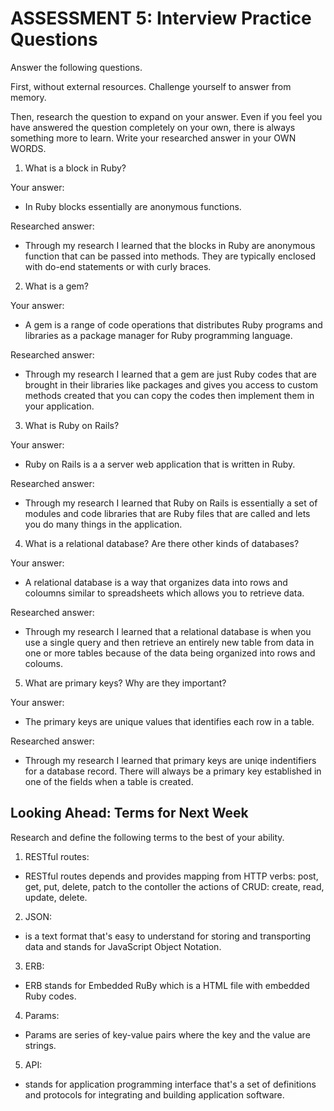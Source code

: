 # ASSESSMENT 5: Interview Practice Questions

Answer the following questions.

First, without external resources. Challenge yourself to answer from memory.

Then, research the question to expand on your answer. Even if you feel you have answered the question completely on your own, there is always something more to learn. Write your researched answer in your OWN WORDS.

1. What is a block in Ruby?

Your answer:

- In Ruby blocks essentially are anonymous functions.

Researched answer:

- Through my research I learned that the blocks in Ruby are anonymous function that can be passed into methods. They are typically enclosed with do-end statements or with curly braces.

2. What is a gem?

Your answer:

- A gem is a range of code operations that distributes Ruby programs and libraries as a package manager for Ruby programming language.

Researched answer:

- Through my research I learned that a gem are just Ruby codes that are brought in their libraries like packages and gives you access to custom methods created that you can copy the codes then implement them in your application.

3. What is Ruby on Rails?

Your answer:

- Ruby on Rails is a a server web application that is written in Ruby.

Researched answer:

- Through my research I learned that Ruby on Rails is essentially a set of modules and code libraries that are Ruby files that are called and lets you do many things in the application.

4. What is a relational database? Are there other kinds of databases?

Your answer:

- A relational database is a way that organizes data into rows and coloumns similar to spreadsheets which allows you to retrieve data.

Researched answer:

- Through my research I learned that a relational database is when you use a single query and then retrieve an entirely new table from data in one or more tables because of the data being organized into rows and coloums.

5. What are primary keys? Why are they important?

Your answer:

- The primary keys are unique values that identifies each row in a table.

Researched answer:

- Through my research I learned that primary keys are uniqe indentifiers for a database record. There will always be a primary key established in one of the fields when a table is created.

## Looking Ahead: Terms for Next Week

Research and define the following terms to the best of your ability.

1. RESTful routes:

- RESTful routes depends and provides mapping from HTTP verbs: post, get, put, delete, patch to the contoller the actions of CRUD: create, read, update, delete.

2. JSON:

- is a text format that's easy to understand for storing and transporting data and stands for JavaScript Object Notation.

3. ERB:

- ERB stands for Embedded RuBy which is a HTML file with embedded Ruby codes.

4. Params:

- Params are series of key-value pairs where the key and the value are strings.

5. API:

- stands for application programming interface that's a set of definitions and protocols for integrating and building application software.
